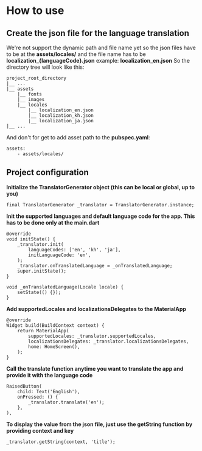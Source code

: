 # How to use

## Create the json file for the language translation
We're not support the dynamic path and file name yet so the json files have to be at the **assets/locales/**
and the file name has to be **localization_{languageCode}.json** example: **localization_en.json**
So the directory tree will look like this:
```
project_root_directory
|__ ...
|__ assets
    |__ fonts
    |__ images
    |__ locales
        |__ localization_en.json
        |__ localization_kh.json
        |__ localization_ja.json
|__ ...
```
And don't for get to add asset path to the **pubspec.yaml**:
```
assets:
    - assets/locales/
```

## Project configuration
**Initialize the TranslatorGenerator object (this can be local or global, up to you)**
```
final TranslatorGenerator _translator = TranslatorGenerator.instance;
```

**Init the supported languages and default language code for the app. This has to be done only at the main.dart**
```
@override
void initState() {
    _translator.init(
        languageCodes: ['en', 'kh', 'ja'],
        initLanguageCode: 'en',
    );
    _translator.onTranslatedLanguage = _onTranslatedLanguage;
    super.initState();
}

void _onTranslatedLanguage(Locale locale) {
    setState(() {});
}
```

**Add supportedLocales and localizationsDelegates to the MaterialApp**
```
@override
Widget build(BuildContext context) {
    return MaterialApp(
        supportedLocales: _translator.supportedLocales,
        localizationsDelegates: _translator.localizationsDelegates,
        home: HomeScreen(),
    );
}
```

**Call the translate function anytime you want to translate the app and provide it with the language code**
```
RaisedButton(
    child: Text('English'),
    onPressed: () {
        _translator.translate('en');
    },
),
```

**To display the value from the json file, just use the getString function by providing context and key**
```
_translator.getString(context, 'title');
```